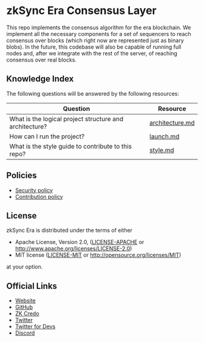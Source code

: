 # zkSync Era Consensus Layer

This repo implements the consensus algorithm for the era blockchain. We implement all the necessary components for a set of sequencers to reach consensus over blocks (which right now are represented just as binary blobs). In the future, this codebase will also be capable of running full nodes and, after we integrate with the rest of the server, of reaching consensus over real blocks.

## Knowledge Index

The following questions will be answered by the following resources:

| Question                                                | Resource                                |
| ------------------------------------------------------- | --------------------------------------- |
| What is the logical project structure and architecture? | [architecture.md](docs/architecture.md) |
| How can I run the project?                              | [launch.md](docs/launch.md)             |
| What is the style guide to contribute to this repo?     | [style.md](docs/style.md)               |

## Policies

- [Security policy](.github/SECURITY.md)
- [Contribution policy](CONTRIBUTING.md)

## License

zkSync Era is distributed under the terms of either

- Apache License, Version 2.0, ([LICENSE-APACHE](LICENSE-APACHE) or <http://www.apache.org/licenses/LICENSE-2.0>)
- MIT license ([LICENSE-MIT](LICENSE-MIT) or <http://opensource.org/licenses/MIT>)

at your option.

## Official Links

- [Website](https://zksync.io/)
- [GitHub](https://github.com/matter-labs)
- [ZK Credo](https://github.com/zksync/credo)
- [Twitter](https://twitter.com/zksync)
- [Twitter for Devs](https://twitter.com/zkSyncDevs)
- [Discord](https://join.zksync.dev/)
